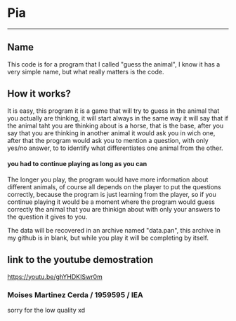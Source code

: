 # Pia
---------
## Name
This code is for a program that I called "guess the animal", I know it has a very simple name, but what really matters is the code.

## How it works?

It is easy, this program it is a game that will try to guess in the animal that you actually are thinking, it will start always in the same way
it will say that if the animal taht you are thinking about is a horse, that is the base, after you say that you are thinking in another animal
it would ask you in wich one, after that the program would ask you to mention a question, with only yes/no answer, to to identify 
what differentiates one animal from the other.

#### you had to continue playing as long as you can

 The longer you play, the program would have more information about different animals, of course all depends on the player to put the questions correctly,
 because the program is just learning from the player, so if you continue playing it would be a moment where the program would guess correctly the animal
 that you are thinkign about with only your answers to the question it gives to you.

The data will be recovered in an archive named "data.pan", this archive in my github is in blank, but while you play it will be 
completing by itself.

## link to the youtube demostration

https://youtu.be/ghYHDKISwr0m

### Moises Martinez Cerda / 1959595 / IEA

sorry for the low quality xd

